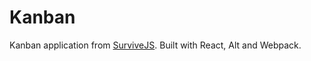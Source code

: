 # Kanban  
Kanban application from [SurviveJS](http://survivejs.com/webpack_react/introduction/). Built with React, Alt and Webpack.
